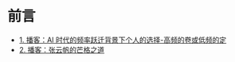 
# 前言


- [1. 播客：AI 时代的频率跃迁背景下个人的选择-高频的卷或低频的定](/post/bca999869cb75f9b8bfb7deb872e61df.html)
- [2. 播客：张云帆的芒格之道](/post/0cf7492dbbcb5c77bf94820bb528b95a.html)